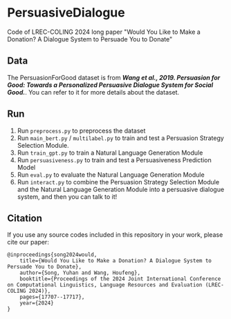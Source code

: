 # PersuasiveDialogue
Code of LREC-COLING 2024 long paper "Would You Like to Make a Donation? A Dialogue System to Persuade You to Donate"

## Data
The PersuasionForGood dataset is from ***Wang et al., 2019. Persuasion for Good: Towards a Personalized Persuasive Dialogue System for Social Good.***. You can refer to it for more details about the dataset.

## Run
1. Run `preprocess.py` to preprocess the dataset
2. Run `main_bert.py` / `multilabel.py` to train and test a Persuasion Strategy Selection Module.
3. Run `train_gpt.py` to train a Natural Language Generation Module
4. Run `persuasiveness.py` to train and test a Persuasiveness Prediction Model
5. Run `eval.py` to evaluate the Natural Language Generation Module
6. Run `interact.py` to combine the Persuasion Strategy Selection Module and the Natural Language Generation Module into a persuasive dialogue system, and then you can talk to it!

## Citation
If you use any source codes included in this repository in your work, please cite our paper:
```
@inproceedings{song2024would,
    title={Would You Like to Make a Donation? A Dialogue System to Persuade You to Donate},
    author={Song, Yuhan and Wang, Houfeng},
    booktitle={Proceedings of the 2024 Joint International Conference on Computational Linguistics, Language Resources and Evaluation (LREC-COLING 2024)},
    pages={17707--17717},
    year={2024}
}
```